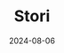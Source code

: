 ---  
layout: startup_page  
title: "Stori"  
id: "storicard.com"  
permalink: "/storistoricard.com08062024/"  
website: "https://storicard.com"  
funding_round: "Growth Round"  
funding_amount: "$212M"  
investors: "Notable Capital, BAI, ACE Redpoint Ventures, GIC, General Catalyst, Goodwater, Lightspeed Ventures, Tresalia"  
about: "Stori is a Mexican fintech startup offering digital financial products and services, including credit cards, deposit accounts, and personal loans, to improve financial access for underserved populations in Latin America. Its mobile app provides a user-friendly experience focused on building trust and empowering users to manage their finances effectively. Stori aims to democratize access to quality financial services."  
markets: "Fintech, Banking"  
hq: "Mexico City, Mexico, Mexico"  
founded_year: "2018"  
linkedin: "https://www.linkedin.com/company/stori-card"  
twitter: "https://twitter.com/mi_stori"  
instagram: "https://www.instagram.com/stori.card/"  
facebook: "https://facebook.com/Stori.MX/"  
crunchbase: "https://www.crunchbase.com/organization/powerup-technology?utm_source=linkedin&utm_medium=referral&utm_campaign=linkedin_companies&utm_content=profile_cta_anon&trk=funding_crunchbase"  
pitchbook: "https://pitchbook.com/profiles/company/294878-26"  

date_display: "06-Aug-2024"  
date: "2024-08-06"

# SEO Optimization  
meta_title: "Stori - Growth Round Funding ($212M)"  
meta_description: "Stori, Stori is a Mexican fintech startup offering digital financial products and services, including credit cards, deposit accounts, and personal loans, to ..."  
meta_keywords: "Stori, Fintech, Banking, Growth Round funding"  
canonical_url: "https://startup.projectstartups.com/storistoricard.com08062024/"  
---